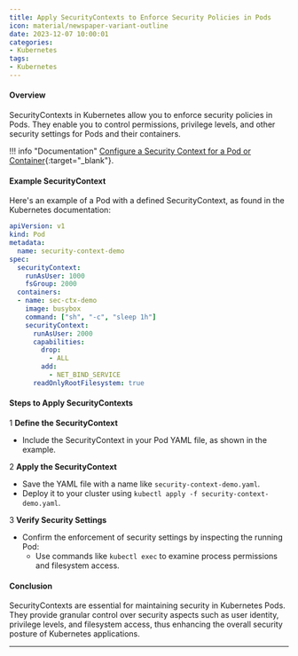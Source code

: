```yaml
---
title: Apply SecurityContexts to Enforce Security Policies in Pods
icon: material/newspaper-variant-outline
date: 2023-12-07 10:00:01
categories:
- Kubernetes
tags:
- Kubernetes
---
```


#### Overview

SecurityContexts in Kubernetes allow you to enforce security policies in Pods. They enable you to control permissions, privilege levels, and other security settings for Pods and their containers.

!!! info "Documentation"
    [Configure a Security Context for a Pod or Container](https://kubernetes.io/docs/tasks/configure-pod-container/security-context/){:target="_blank"}.

#### Example SecurityContext

Here's an example of a Pod with a defined SecurityContext, as found in the Kubernetes documentation:

```yaml
apiVersion: v1
kind: Pod
metadata:
  name: security-context-demo
spec:
  securityContext:
    runAsUser: 1000
    fsGroup: 2000
  containers:
  - name: sec-ctx-demo
    image: busybox
    command: ["sh", "-c", "sleep 1h"]
    securityContext:
      runAsUser: 2000
      capabilities:
        drop:
          - ALL
        add:
          - NET_BIND_SERVICE
      readOnlyRootFilesystem: true
```

#### Steps to Apply SecurityContexts

1 **Define the SecurityContext**

- Include the SecurityContext in your Pod YAML file, as shown in the example.

2 **Apply the SecurityContext**

- Save the YAML file with a name like `security-context-demo.yaml`.
- Deploy it to your cluster using `kubectl apply -f security-context-demo.yaml`.

3 **Verify Security Settings**

- Confirm the enforcement of security settings by inspecting the running Pod:
  - Use commands like `kubectl exec` to examine process permissions and filesystem access.

#### Conclusion

SecurityContexts are essential for maintaining security in Kubernetes Pods. They provide granular control over security aspects such as user identity, privilege levels, and filesystem access, thus enhancing the overall security posture of Kubernetes applications.

---
